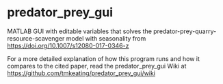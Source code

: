 # predator_prey_gui
MATLAB GUI with editable variables that solves the predator-prey-quarry-resource-scavenger model with seasonality from https://doi.org/10.1007/s12080-017-0346-z

 For a more detailed explanation of how this program runs and how it compares to the cited paper, read the predator_prey_gui Wiki at https://github.com/tmkeating/predator_prey_gui/wiki

